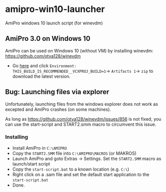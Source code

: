# amipro-win10-launcher

AmiPro windows 10 launch script (for winevdm)

## AmiPro 3.0 on Windows 10

AmiPro can be used on Windows 10 (without VM) by installing winevdm: https://github.com/otya128/winevdm

* Go [here](https://ci.appveyor.com/project/otya128/winevdm) and click `Environment: THIS_BUILD_IS_RECOMMENDED__VCXPROJ_BUILD=1`-> `Artifacts 1`-> `zip` to download the latest version.

## Bug: Launching files via explorer

Unfortunately, launching files from the windows explorer does not work as excepted and AmiPro crashes (on some machines).

As long as https://github.com/otya128/winevdm/issues/856 is not fixed, you can use the start-script and START2.smm macro to circumvent this issue.

### Installing

* Install AmiPro in `C:\AMIPRO`
* Copy the `START2.SMM` file into `C:\AMIPRO\MACROS` (or MAKROS)
* Launch AmiPro and goto Extras -> Settings. Set the `START2.SMM` macro as launch/start script
* Copy the `start-script.bat` to a known location (e.g. `C:\`)
* Right click on a .sam file and set the default start application to the `start-script.bat`
* Done.

